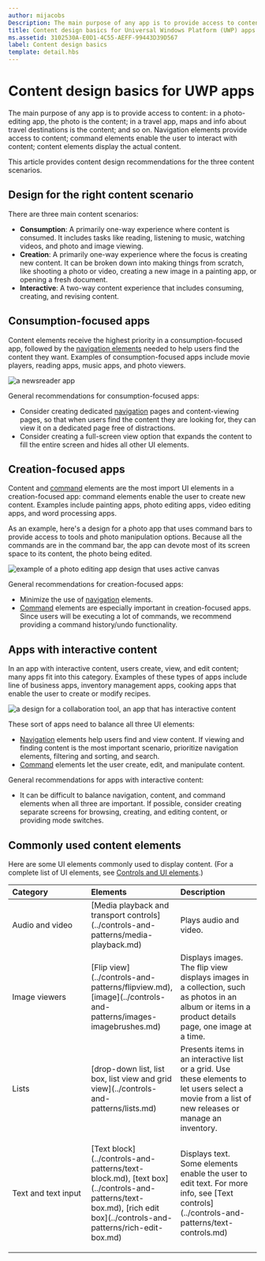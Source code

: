 ```yaml
---
author: mijacobs
Description: The main purpose of any app is to provide access to content. In a photo-editing app, the photo is the content; in a travel app, maps and info about travel destinations is the content; and so on.
title: Content design basics for Universal Windows Platform (UWP) apps
ms.assetid: 3102530A-E0D1-4C55-AEFF-99443D39D567
label: Content design basics
template: detail.hbs
---
```


#  Content design basics for UWP apps

The main purpose of any app is to provide access to content: in a photo-editing app, the photo is the content; in a travel app, maps and info about travel destinations is the content; and so on. Navigation elements provide access to content; command elements enable the user to interact with content; content elements display the actual content.

This article provides content design recommendations for the three content scenarios.

## <span id="Design_for_the_right_content_scenario"></span><span id="design_for_the_right_content_scenario"></span><span id="DESIGN_FOR_THE_RIGHT_CONTENT_SCENARIO"></span>Design for the right content scenario


There are three main content scenarios:

-   **Consumption**: A primarily one-way experience where content is consumed. It includes tasks like reading, listening to music, watching videos, and photo and image viewing.
-   **Creation**: A primarily one-way experience where the focus is creating new content. It can be broken down into making things from scratch, like shooting a photo or video, creating a new image in a painting app, or opening a fresh document.
-   **Interactive**: A two-way content experience that includes consuming, creating, and revising content.

## <span id="Consumption-focused_apps"></span><span id="consumption-focused_apps"></span><span id="CONSUMPTION-FOCUSED_APPS"></span>Consumption-focused apps


Content elements receive the highest priority in a consumption-focused app, followed by the [navigation elements](navigation-basics.md) needed to help users find the content they want. Examples of consumption-focused apps include movie players, reading apps, music apps, and photo viewers.

![a newsreader app](images/news-reader/v2/newsreader-v2-tablet-phone.png)

General recommendations for consumption-focused apps:

-   Consider creating dedicated [navigation](navigation-basics.md) pages and content-viewing pages, so that when users find the content they are looking for, they can view it on a dedicated page free of distractions.
-   Consider creating a full-screen view option that expands the content to fill the entire screen and hides all other UI elements.

## <span id="Creation-focused_apps"></span><span id="creation-focused_apps"></span><span id="CREATION-FOCUSED_APPS"></span>Creation-focused apps


Content and [command](commanding-basics.md) elements are the most import UI elements in a creation-focused app: command elements enable the user to create new content. Examples include painting apps, photo editing apps, video editing apps, and word processing apps.

As an example, here's a design for a photo app that uses command bars to provide access to tools and photo manipulation options. Because all the commands are in the command bar, the app can devote most of its screen space to its content, the photo being edited.

![example of a photo editing app design that uses active canvas](images/photo-editor/uap-photo-tabletphone-sbs.png)

General recommendations for creation-focused apps:

-   Minimize the use of [navigation](navigation-basics.md) elements.
-   [Command](commanding-basics.md) elements are especially important in creation-focused apps. Since users will be executing a lot of commands, we recommend providing a command history/undo functionality.

## <span id="Apps_with_interactive_content"></span><span id="apps_with_interactive_content"></span><span id="APPS_WITH_INTERACTIVE_CONTENT"></span>Apps with interactive content


In an app with interactive content, users create, view, and edit content; many apps fit into this category. Examples of these types of apps include line of business apps, inventory management apps, cooking apps that enable the user to create or modify recipes.

![a design for a collaboration tool, an app that has interactive content](images/collaboration-tool/uap-collaboration-tabphone-700.png)

These sort of apps need to balance all three UI elements:

-   [Navigation](navigation-basics.md) elements help users find and view content. If viewing and finding content is the most important scenario, prioritize navigation elements, filtering and sorting, and search.
-   [Command](commanding-basics.md) elements let the user create, edit, and manipulate content.

General recommendations for apps with interactive content:

-   It can be difficult to balance navigation, content, and command elements when all three are important. If possible, consider creating separate screens for browsing, creating, and editing content, or providing mode switches.

## <span id="Commonly_used_content_elements"></span><span id="commonly_used_content_elements"></span><span id="COMMONLY_USED_CONTENT_ELEMENTS"></span>Commonly used content elements


Here are some UI elements commonly used to display content. (For a complete list of UI elements, see [Controls and UI elements](https://msdn.microsoft.com/library/windows/apps/dn611856).)

<table>
<colgroup>
<col width="33%" />
<col width="33%" />
<col width="33%" />
</colgroup>
<thead>
<tr class="header">
<th align="left">Category</th>
<th align="left">Elements</th>
<th align="left">Description</th>
</tr>
</thead>
<tbody>
<tr class="odd">
<td align="left">Audio and video</td>
<td align="left">[Media playback and transport controls](../controls-and-patterns/media-playback.md)</td>
<td align="left">Plays audio and video.</td>
</tr>
<tr class="even">
<td align="left">Image viewers</td>
<td align="left">[Flip view](../controls-and-patterns/flipview.md), [image](../controls-and-patterns/images-imagebrushes.md)</td>
<td align="left">Displays images. The flip view displays images in a collection, such as photos in an album or items in a product details page, one image at a time.</td>
</tr>
<tr class="odd">
<td align="left">Lists</td>
<td align="left">[drop-down list, list box, list view and grid view](../controls-and-patterns/lists.md)</td>
<td align="left">Presents items in an interactive list or a grid. Use these elements to let users select a movie from a list of new releases or manage an inventory.</td>
</tr>
<tr class="even">
<td align="left">Text and text input</td>
<td align="left"><p>[Text block](../controls-and-patterns/text-block.md), [text box](../controls-and-patterns/text-box.md), [rich edit box](../controls-and-patterns/rich-edit-box.md)</p>
</td>
<td align="left">Displays text. Some elements enable the user to edit text. For more info, see [Text controls](../controls-and-patterns/text-controls.md)</td>
</tr>
</tbody>
</table>



 

 




